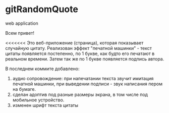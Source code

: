 # gitRandomQuote

web application

Всем привет!

<<<<<<< 
Это веб-приложение (страница), которая показывает случайную цитату. Реализован эффект "печатной машинки" - текст цитаты появляется постепенно, по 1 букве, как будто его печатают в реальном времени. Затем так же по 1 букве появляется подпись автора.

В последнем коммите добавлено:

1. аудио сопровождение: при напечатании текста звучит имитация печатной машинки, при выведении подписи - звук написания пером на бумаге.
2. сделан адоптив под разные размеры экрана, в том числе под мобильное устройство.
3. изменен шрифт текста цитаты

